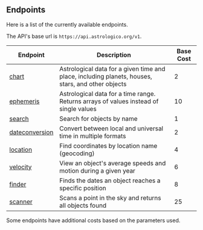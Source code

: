 ## Endpoints

Here is a list of the currently available endpoints.

The API's base url is `https://api.astrologico.org/v1`.

| Endpoint | Description | Base Cost
|---|---|---|
| [chart](/astrologico/v1/chart.html) | Astrological data for a given time and place, including planets, houses, stars, and other objects | 2 |
| [ephemeris](/astrologico/v1/ephemeris.html) |  Astrological data for a time range. Returns arrays of values instead of single values | 10 |
| [search](/astrologico/v1/search.html) | Search for objects by name | 1 |
| [dateconversion](/astrologico/v1/dateconversion.html) | Convert between local and universal time in multiple formats | 2 |
| [location](/astrologico/v1/location.html) | Find coordinates by location name (geocoding) | 4 |
| [velocity](/astrologico/v1/velocity.html) | View an object's average speeds and motion during a given year | 6 |
| [finder](/astrologico/v1/transit.html) | Finds the dates an object reaches a specific position | 8 |
| [scanner](/astrologico/v1/scanner.html) | Scans a point in the sky and returns all objects found | 25 |

Some endpoints have additional costs based on the parameters used.

<br><br><br>
